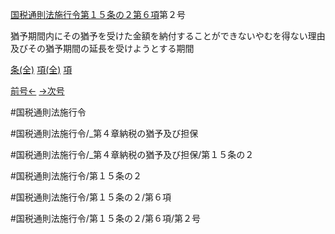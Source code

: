 
[国税通則法施行令第１５条の２第６項](国税通則法施行＿令＿第１５条の２第６項)第２号

猶予期間内にその猶予を受けた金額を納付することができないやむを得ない理由及びその猶予期間の延長を受けようとする期間

[条(全)](国税通則法施行＿令＿第１５条の２_.md)    [項(全)](国税通則法施行＿令＿第１５条の２第６項_.md)    [項](国税通則法施行＿令＿第１５条の２第６項.md)

[前号←](国税通則法施行＿令＿第１５条の２第６項第１号.md)    [→次号](国税通則法施行＿令＿第１５条の２第６項第３号.md)

#国税通則法施行令

#国税通則法施行令/_第４章納税の猶予及び担保

#国税通則法施行令/_第４章納税の猶予及び担保/第１５条の２

#国税通則法施行令/第１５条の２

#国税通則法施行令/第１５条の２/第６項

#国税通則法施行令/第１５条の２/第６項/第２号

